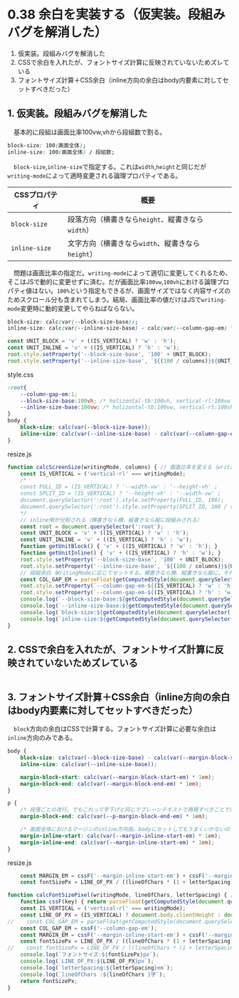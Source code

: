 # 0.38 余白を実装する（仮実装。段組みバグを解消した）

1. 仮実装。段組みバグを解消した
2. CSSで余白を入れたが、フォントサイズ計算に反映されていないためズレている
3. フォントサイズ計算＋CSS余白（inline方向の余白はbody内要素に対してセットすべきだった）

## 1. 仮実装。段組みバグを解消した

　基本的に段組は画面比率100vw,vhから段組数で割る。

```css
block-size: 100(画面全体);
inline-size: 100(画面全体) / 段組数;
```

　`block-size`,`inline-size`で指定する。これは`width`,`height`と同じだが`writing-mode`によって適時変更される論理プロパティである。

CSSプロパティ|概要
-------------|----
`block-size`|段落方向（横書きなら`height`、縦書きなら`width`）
`inline-size`|文字方向（横書きなら`width`、縦書きなら`height`）

　問題は画面比率の指定だ。`writing-mode`によって適切に変更してくれるため、そこはJSで動的に変更せずに済む。だが画面比率`100vw`,`100vh`における論理プロパティ値はない。`100%`という指定もできるが、画面サイズではなく内容サイズのためスクロール分も含まれてしまう。結局、画面比率の値だけはJSで`writing-mode`変更時に動的変更してやらねばならない。

```css
block-size: calc(var(--block-size-base));
inline-size: calc(var(--inline-size-base) - calc(var(--column-gap-em) * 1em));
```
```javascript
const UNIT_BLOCK = 'v' + ((IS_VERTICAL) ? 'w' : 'h');
const UNIT_INLINE = 'v' + ((IS_VERTICAL) ? 'h' : 'w');
root.style.setProperty('--block-size-base', '100' + UNIT_BLOCK);
root.style.setProperty('--inline-size-base', `${(100 / columns)}${UNIT_INLINE}`);
```

style.css
```css
:root{
    --column-gap-em:1;
    --block-size-base:100vh; /* holizontal-tb:100vh, vertical-rl:100vw */
    --inline-size-base:100vw; /* holizontal-tb:100vw, vertical-rl:100vh */
}
body {
    block-size: calc(var(--block-size-base));
    inline-size: calc(var(--inline-size-base) - calc(var(--column-gap-em) * 1em));
}
```
resize.js
```javascript
function calcScreenSize(writingMode, columns) { // 画面比率を変える（writingModeと段組数に応じて）
    const IS_VERTICAL = ('vertical-rl' === writingMode);
    /*
    const FULL_ID = (IS_VERTICAL) ? '--width-vw' : '--height-vh' ;
    const SPLIT_ID = (IS_VERTICAL) ? '--height-vh' : '--width-vw' ;
    document.querySelector(':root').style.setProperty(FULL_ID, 100);
    document.querySelector(':root').style.setProperty(SPLIT_ID, 100 / columns); // 段組み数で割る
    */
    // inline側が分割される（横書きなら横、縦書きなら縦に段組みされる）
    const root = document.querySelector(':root');
    const UNIT_BLOCK = 'v' + ((IS_VERTICAL) ? 'w' : 'h');
    const UNIT_INLINE = 'v' + ((IS_VERTICAL) ? 'h' : 'w');
    function getUnitBlock() { 'v' + ((IS_VERTICAL) ? 'w' : 'h'); }
    function getUnitInline() { 'v' + ((IS_VERTICAL) ? 'h' : 'w'); }
    root.style.setProperty('--block-size-base', '100' + UNIT_BLOCK);
    root.style.setProperty('--inline-size-base', `${(100 / columns)}${UNIT_INLINE}`);
    // 段組余白（WritingModeに応じてセットする。横書きなら横、縦書きなら縦に。それ以外はゼロ）
    const COL_GAP_EM = parseFloat(getComputedStyle(document.querySelector(':root')).getPropertyValue('--column-gap-em')) || 1;
    root.style.setProperty(`--column-gap-em-${(IS_VERTICAL) ? 'w' : 'h'}`, 0); // FULL
    root.style.setProperty(`--column-gap-em-${(IS_VERTICAL) ? 'h' : 'w'}`, COL_GAP_EM); // SPLIT
    console.log(`--block-size-base:${getComputedStyle(document.querySelector(':root')).getPropertyValue('--block-size-base')}`);
    console.log(`--inline-size-base:${getComputedStyle(document.querySelector(':root')).getPropertyValue('--inline-size-base')}`);
    console.log(`block-size:${getComputedStyle(document.querySelector('body')).getPropertyValue('block-size')}`);
    console.log(`inline-size:${getComputedStyle(document.querySelector('body')).getPropertyValue('inline-size')}`);
}
```

## 2. CSSで余白を入れたが、フォントサイズ計算に反映されていないためズレている

```css
```

## 3. フォントサイズ計算＋CSS余白（inline方向の余白はbody内要素に対してセットすべきだった）

　`block`方向の余白はCSSで計算する。フォントサイズ計算に必要な余白は`inline`方向のみである。

```css
body {
    block-size: calc(var(--block-size-base) - calc(var(--margin-block-start-em) * 1em) - calc(var(--margin-block-end-em) * 1em) - calc(var(--p-margin-block-end-em) * 1em));
    inline-size: calc(var(--inline-size-base));

    margin-block-start: calc(var(--margin-block-start-em) * 1em);  
    margin-block-end: calc(var(--margin-block-end-em) * 1em);
}
```
```css
p {
    /* 段落ごとの改行。でもこれって字下げと同じでプレーンテキストで再現すべきことでは？　HTMLだと<br>か？ */
    margin-block-end: calc(var(--p-margin-block-end-em) * 1em);

    /* 画面全体におけるマージンのinline方向版。bodyにセットしてもうまくいかないのでbody直下の要素に対してセットする。 */
    margin-inline-start: calc(var(--margin-inline-start-em) * 1em);
    margin-inline-end: calc(var(--margin-inline-start-em) * 1em);
}
```
resize.js
```javascript
    const MARGIN_EM = cssF('--margin-inline-start-em') + cssF('--margin-inline-end-em');
    const fontSizePx = LINE_OF_PX / ((lineOfChars * (1 + letterSpacing)) + (COL_GAP_EM / 2) + MARGIN_EM);
```
```javascript
function calcFontSizePixel(writingMode, lineOfChars, letterSpacing) { // フォントサイズをピクセル単位で算出する
    function cssF(key) { return parseFloat(getComputedStyle(document.querySelector(':root')).getPropertyValue(key)); }
    const IS_VERTICAL = ('vertical-rl' === writingMode);
    const LINE_OF_PX = (IS_VERTICAL) ? document.body.clientHeight : document.body.clientWidth; // １行の表示領域
//    const COL_GAP_EM = parseFloat(getComputedStyle(document.querySelector(':root')).getPropertyValue('--column-gap-em'));
    const COL_GAP_EM = cssF('--column-gap-em');
    const MARGIN_EM = cssF('--margin-inline-start-em') + cssF('--margin-inline-end-em');
    const fontSizePx = LINE_OF_PX / ((lineOfChars * (1 + letterSpacing)) + (COL_GAP_EM / 2) + MARGIN_EM);
//    const fontSizePx = LINE_OF_PX / ((lineOfChars * (1 + letterSpacing)) + (COL_GAP_EM / 2));
    console.log(`フォントサイズ:${fontSizePx}px`);
    console.log(`LINE_OF_PX:${LINE_OF_PX}px`);
    console.log(`letterSpacing:${letterSpacing}em`);
    console.log(`lineOfChars :${lineOfChars }字`);
    return fontSizePx;
}
```
